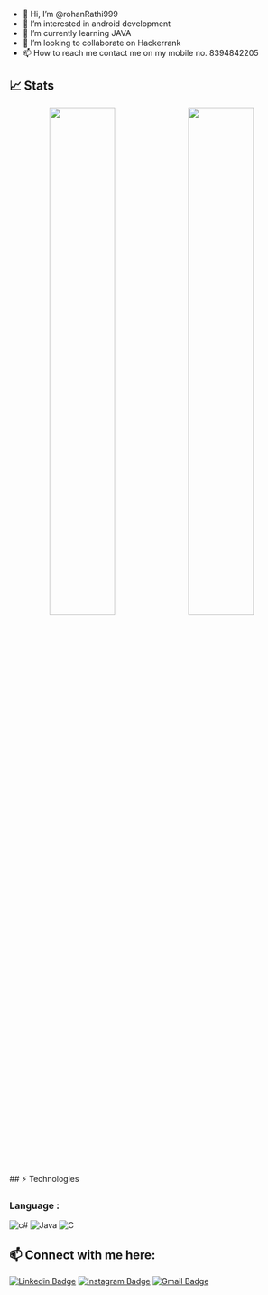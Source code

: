 - 👋 Hi, I’m @rohanRathi999
- 👀 I’m interested in android development
- 🌱 I’m currently learning JAVA
- 💞️ I’m looking to collaborate on Hackerrank
- 📫 How to reach me contact me on my mobile no. 8394842205

## 📈 Stats
<p align="center">
	
  <img width="48%" src="https://github-readme-stats.vercel.app/api?username=rohanRathi999&show_icons=true&theme=tokyonight" />
  <img width="48%" src="https://github-readme-streak-stats.herokuapp.com/?user=rohanRathi999&theme=tokyonight" />
</p> 
## ⚡ Technologies

### Language :
![c#](https://img.shields.io/badge/-c-hash#-black?style=flat-square&logo=c#)
![Java](https://img.shields.io/badge/-Java-E34A86?style=flat-square&logo=Java)
![C](https://img.shields.io/badge/-C-007ACC?style=flat-square&logo=c)



## 📫 Connect with me here:
 
[![Linkedin Badge](https://img.shields.io/badge/-Rohanrathi-blue?style=flat-square&logo=Linkedin&logoColor=white&link=https:https://www.linkedin.com/in/devanshu-saxena01/)](https://www.linkedin.com/in/devanshu-saxena01/)
[![Instagram Badge](https://img.shields.io/badge/-Rohan-purple?style=flat-square&logo=instagram&logoColor=white&link=https:https://www.instagram.com/devanshu0_1/)](https://www.instagram.com/devanshu0_1/)
[![Gmail Badge](https://img.shields.io/badge/-rohan.2125csme1020@kiet.edu-c14438?style=flat-square&logo=Gmail&logoColor=white&link=mailto:devanshu.2125csme@kiet.edu)](mailto:devanshu2125.csme@kiet.edu)



<!---
rohanRathi999/rohanRathi999 is a ✨ special ✨ repository because its `README.md` (this file) appears on your GitHub profile.
You can click the Preview link to take a look at your changes.
--->
